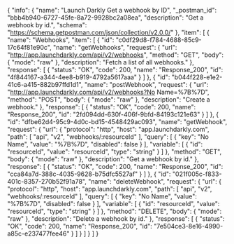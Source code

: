 {
  "info": {
    "name": "Launch Darkly Get a webhook by ID",
    "_postman_id": "bbb4b940-6727-45fe-8a72-9928bc2a08ea",
    "description": "Get a webhook by id.",
    "schema": "https://schema.getpostman.com/json/collection/v2.0.0/"
  },
  "item": [
    {
      "name": "Webhooks",
      "item": [
        {
          "id": "c0df29d8-f784-4688-85c9-17c64f81e90c",
          "name": "getWebhooks",
          "request": {
            "url": "http://app.launchdarkly.com/api/v2/webhooks",
            "method": "GET",
            "body": {
              "mode": "raw"
            },
            "description": "Fetch a list of all webhooks."
          },
          "response": [
            {
              "status": "OK",
              "code": 200,
              "name": "Response_200",
              "id": "4f844167-a344-4ee8-b919-4792a5617aaa"
            }
          ]
        },
        {
          "id": "b044f228-e1e2-41c6-a415-882b97ffd1d1",
          "name": "postWebhook",
          "request": {
            "url": "http://app.launchdarkly.com/api/v2/webhooks?No Name=%7B%7D",
            "method": "POST",
            "body": {
              "mode": "raw"
            },
            "description": "Create a webhook."
          },
          "response": [
            {
              "status": "OK",
              "code": 200,
              "name": "Response_200",
              "id": "2fd094dd-630f-406f-9bfd-84193c121e63"
            }
          ]
        },
        {
          "id": "dfbe62d4-95c9-4d0c-bd15-4548429ac093",
          "name": "getWebhook",
          "request": {
            "url": {
              "protocol": "http",
              "host": "app.launchdarkly.com",
              "path": [
                "api",
                "v2",
                "webhooks/:resourceId"
              ],
              "query": [
                {
                  "key": "No Name",
                  "value": "%7B%7D",
                  "disabled": false
                }
              ],
              "variable": [
                {
                  "id": "resourceId",
                  "value": "resourceId",
                  "type": "string"
                }
              ]
            },
            "method": "GET",
            "body": {
              "mode": "raw"
            },
            "description": "Get a webhook by id."
          },
          "response": [
            {
              "status": "OK",
              "code": 200,
              "name": "Response_200",
              "id": "cca84a7d-388c-4035-9628-b75dfc5527af"
            }
          ]
        },
        {
          "id": "021f005c-f833-401c-8357-270b52f91a78",
          "name": "deleteWebhook",
          "request": {
            "url": {
              "protocol": "http",
              "host": "app.launchdarkly.com",
              "path": [
                "api",
                "v2",
                "webhooks/:resourceId"
              ],
              "query": [
                {
                  "key": "No Name",
                  "value": "%7B%7D",
                  "disabled": false
                }
              ],
              "variable": [
                {
                  "id": "resourceId",
                  "value": "resourceId",
                  "type": "string"
                }
              ]
            },
            "method": "DELETE",
            "body": {
              "mode": "raw"
            },
            "description": "Delete a webhook by id."
          },
          "response": [
            {
              "status": "OK",
              "code": 200,
              "name": "Response_200",
              "id": "7e504ce3-8e16-4990-a85c-e237477fee46"
            }
          ]
        }
      ]
    }
  ]
}